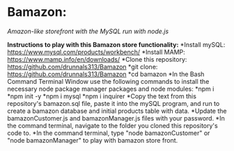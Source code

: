 # Bamazon:
*Amazon-like storefront with the MySQL run with node.js*

**Instructions to play with this Bamazon store functionality:**
*Install mySQL: https://www.mysql.com/products/workbench/
*Install MAMP: https://www.mamp.info/en/downloads/
*Clone this repository: https://github.com/drunnals313/Bamazon
    *git clone: https://github.com/drunnals313/Bamazon
    *cd bamazon
*In the Bash Command Terminal Window use the following commands to install the necessary node package manager packages and node modules:
    *npm i
    *npm init -y
    *npm i mysql
    *npm i inquirer
*Copy the text from this repository's bamazon.sql file, paste it into the mySQL program, and run to create a bamazon database and initial products table with data.
*Update the bamazonCustomer.js and bamazonManager.js files with your password.
*In the command terminal, navigate to the folder you cloned this repository's code to.
*In the command terminal, type "node bamazonCustomer" or "node bamazonManager" to play with bamazon store front.
